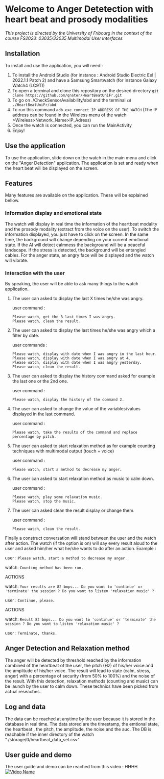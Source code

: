 # Welcome to Anger Detetection with heart beat and prosody modalities
*This project is directed by the University of Fribourg in the context of the course FS2023: 03035/33035 Multimodal User Interfaces*

## Installation
To install and use the application, you will need :

1) To install the Android Studio (for instance : Android Studio Electric Eel | 2022.1.1 Patch 2) and have a Samsung Smartwatch (for instance Galaxy Watch4 (LC9T))
2) To open a terminal and clone this repository on the desired directory ```git clone https://github.com/qnater/HeartBeatUniFr.git```
3) To go on ./CheckSensorAvailability/abd and the terminal ```cd ./HeartBeatUniFr/abd```
4) To run this command ```adb.exe connect IP_ADDRESS_OF_THE_WATCH``` (The IP address can be found in the Wireless menu of the watch >Wireless>Network_Name>IP_Adress)
5) Once the watch is connected, you can run the MainActivity
6) Enjoy!

## Use the application
To use the application, slide down on the watch in the main menu and click on the "Anger Detection" application. The application is set and ready when the heart beat will be displayed on the screen.

## Features
Many features are available on the application. These will be explained bellow.

### Information display and emotional state
The watch will display in real time the information of the heartbeat modality and the prosody modality (extract from the voice on the user). To switch the information displayed, you just have to click on the screen.
In the same time, the background will change depending on your current emotional state. If the AI will detect calmness the background will be a peaceful landscape. If the stress is detected, the background will be entangled cables. For the anger state, an angry face will be displayed and the watch will vibrate.

### Interaction with the user
By speaking, the user will be able to ask many things to the watch application.
1) The user can asked to display the last X times he/she was angry.

    user command : 
    ```
    Please watch, get the 3 last times I was angry.
    Please watch, clean the result.
    ```
    
2) The user can asked to display the last times he/she was angry which a filter by date.

    user commands : 
    ```
    Please watch, display with date when I was angry in the last hour.
    Please watch, display with date when I was angry at 4.
    Please watch, display with date when I was angry yesterday.
    Please watch, clean the result.
    ```
    
    
3) The user can asked to display the history command asked for example the last one or the 2nd one.
    
    user command : 
    ```
    Please watch, display the history of the command 2.
    ```
    
    
4) The user can asked to change the value of the variables/values displayed in the last command.
    
    user command : 
    ```
    Please watch, take the results of the command and replace percentage by pitch.
    ```
    
    
5) The user can asked to start relaxation method as for example counting techniques with multimodal output (touch + voice)
    
    user command : 
    ```
    Please watch, start a method to decrease my anger.
    ```
    
    
6) The user can asked to start relaxation method as music to calm down.
        
    user command : 
    ```
    Please watch, play some relaxation music.
    Please watch, stop the music.
    ```

    
7) The user can asked clean the result display or change them.
   
    user command : 
    ```
    Please watch, clean the result.
    ```
    
    
    
Finally a construct conversation will stand between the user and the watch after action. The watch (if the option is on) will say every result aloud to the user and asked him/her what he/she wants to do after an action.
Example : 

   user :
    ```
    Please watch, start a method to decrease my anger.
    ```
    
    
   watch:
    ```
    Counting method has been run.
    ```
    
    
   ACTIONS
    
    
   watch:
    ```
    Your results are 82 bmps... Do you want to 'continue' or 'terminate' the session ? Do you want to listen 'relaxation music' ?
    ```
    
    
   user : 
    ```
    Continue, please.
    ```
    
    
   ACTIONS
    
    
   watch: 
    ```
    Result 82 bmps... Do you want to 'continue' or 'terminate' the session ? Do you want to listen 'relaxation music' ?
    ```
    
    
   user :
    ```
    Terminate, thanks.
    ```
    
## Anger Detection and Relaxation method
The anger will be detected by threshold reached by the information combined of the heartbeat of the user, the pitch (Hz) of his/her voice and the amplitude of his/her voice. The result will lead to state (calm, stress, anger) with a percentage of security (from 50% to 100%) and the noise of the result.
With this detection, relaxation methods (counting and music) can be launch by the user to calm down. These technics have been picked from actual reseaches.

## Log and data
The data can be reached at anytime by the user because it is stored in the database in real time. The data stored are the timestamp, the emtional state, the heartbeat , the pitch, the amplitude, the noise and the auc. The DB is reachable if the inner directory of the watch "./storage/0/heartbeat_data_set.csv"

## User guide and demo
The user guide and demo can be reached from this video : HHHH
[![Video Name](https://img.youtube.com/vi/VIDEO_ID/0.jpg)](https://www.youtube.com/watch?v=VIDEO_ID)



